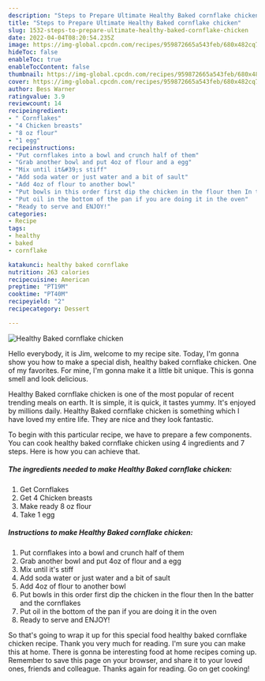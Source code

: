```yaml
---
description: "Steps to Prepare Ultimate Healthy Baked cornflake chicken"
title: "Steps to Prepare Ultimate Healthy Baked cornflake chicken"
slug: 1532-steps-to-prepare-ultimate-healthy-baked-cornflake-chicken
date: 2022-04-04T08:20:54.235Z
image: https://img-global.cpcdn.com/recipes/959872665a543feb/680x482cq70/healthy-baked-cornflake-chicken-recipe-main-photo.jpg
hideToc: false
enableToc: true
enableTocContent: false
thumbnail: https://img-global.cpcdn.com/recipes/959872665a543feb/680x482cq70/healthy-baked-cornflake-chicken-recipe-main-photo.jpg
cover: https://img-global.cpcdn.com/recipes/959872665a543feb/680x482cq70/healthy-baked-cornflake-chicken-recipe-main-photo.jpg
author: Bess Warner
ratingvalue: 3.9
reviewcount: 14
recipeingredient:
- " Cornflakes"
- "4 Chicken breasts"
- "8 oz flour"
- "1 egg"
recipeinstructions:
- "Put cornflakes into a bowl and crunch half of them"
- "Grab another bowl and put 4oz of flour and a egg"
- "Mix until it&#39;s stiff"
- "Add soda water or just water and a bit of sault"
- "Add 4oz of flour to another bowl"
- "Put bowls in this order first dip the chicken in the flour then In the batter and the cornflakes"
- "Put oil in the bottom of the pan if you are doing it in the oven"
- "Ready to serve and ENJOY!"
categories:
- Recipe
tags:
- healthy
- baked
- cornflake

katakunci: healthy baked cornflake 
nutrition: 263 calories
recipecuisine: American
preptime: "PT19M"
cooktime: "PT40M"
recipeyield: "2"
recipecategory: Dessert

---
```



![Healthy Baked cornflake chicken](https://img-global.cpcdn.com/recipes/959872665a543feb/680x482cq70/healthy-baked-cornflake-chicken-recipe-main-photo.jpg)

Hello everybody, it is Jim, welcome to my recipe site. Today, I'm gonna show you how to make a special dish, healthy baked cornflake chicken. One of my favorites. For mine, I'm gonna make it a little bit unique. This is gonna smell and look delicious.

Healthy Baked cornflake chicken is one of the most popular of recent trending meals on earth. It is simple, it is quick, it tastes yummy. It's enjoyed by millions daily. Healthy Baked cornflake chicken is something which I have loved my entire life. They are nice and they look fantastic.




To begin with this particular recipe, we have to prepare a few components. You can cook healthy baked cornflake chicken using 4 ingredients and 7 steps. Here is how you can achieve that.

<!--inarticleads1-->

##### The ingredients needed to make Healthy Baked cornflake chicken:

1. Get  Cornflakes
1. Get 4 Chicken breasts
1. Make ready 8 oz flour
1. Take 1 egg




<!--inarticleads2-->

##### Instructions to make Healthy Baked cornflake chicken:

1. Put cornflakes into a bowl and crunch half of them
1. Grab another bowl and put 4oz of flour and a egg
1. Mix until it&#39;s stiff
1. Add soda water or just water and a bit of sault
1. Add 4oz of flour to another bowl
1. Put bowls in this order first dip the chicken in the flour then In the batter and the cornflakes
1. Put oil in the bottom of the pan if you are doing it in the oven
1. Ready to serve and ENJOY!



So that's going to wrap it up for this special food healthy baked cornflake chicken recipe. Thank you very much for reading. I'm sure you can make this at home. There is gonna be interesting food at home recipes coming up. Remember to save this page on your browser, and share it to your loved ones, friends and colleague. Thanks again for reading. Go on get cooking!
